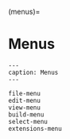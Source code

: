 (menus)=

# Menus

```{toctree}
---
caption: Menus
---

file-menu
edit-menu
view-menu
build-menu
select-menu
extensions-menu
```